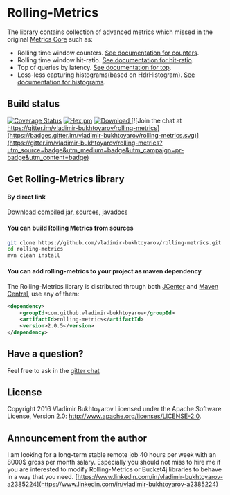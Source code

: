 # Rolling-Metrics
The library contains collection of advanced metrics which missed in the original [Metrics Core](https://dropwizard.github.io/metrics/3.1.0/manual/core/) such as:
* Rolling time window counters. [See documentation for counters](counters.md).
* Rolling time window hit-ratio. [See documentation for hit-ratio](hit-ratio.md).
* Top of queries by latency. [See documentation for top](top.md).
* Loss-less capturing histograms(based on HdrHistogram). [See documentation for histograms](histograms.md).

## Build status
[![Coverage Status](https://coveralls.io/repos/github/vladimir-bukhtoyarov/rolling-metrics/badge.svg?branch=master)](https://coveralls.io/github/vladimir-bukhtoyarov/rolling-metrics?branch=master)
[![Hex.pm](https://img.shields.io/hexpm/l/plug.svg)](http://www.apache.org/licenses/LICENSE-2.0)
[![Download](https://api.bintray.com/packages/vladimir-bukhtoyarov/maven/rolling-metrics/images/download.svg) ](https://bintray.com/vladimir-bukhtoyarov/maven/rolling-metrics/_latestVersion)
[![Join the chat at https://gitter.im/vladimir-bukhtoyarov/rolling-metrics](https://badges.gitter.im/vladimir-bukhtoyarov/rolling-metrics.svg)](https://gitter.im/vladimir-bukhtoyarov/rolling-metrics?utm_source=badge&utm_medium=badge&utm_campaign=pr-badge&utm_content=badge)

## Get Rolling-Metrics library

#### By direct link
[Download compiled jar, sources, javadocs](https://github.com/vladimir-bukhtoyarov/rolling-metrics/releases/tag/2.0.2)

#### You can build Rolling Metrics from sources

```bash
git clone https://github.com/vladimir-bukhtoyarov/rolling-metrics.git
cd rolling-metrics
mvn clean install
```

#### You can add rolling-metrics to your project as maven dependency

The Rolling-Metrics library is distributed through both [JCenter](https://bintray.com/bintray/jcenter?filterByPkgName=rolling-metrics) and [Maven Central](http://search.maven.org/),
use any of them:
```xml
<dependency>
    <groupId>com.github.vladimir-bukhtoyarov</groupId>
    <artifactId>rolling-metrics</artifactId>
    <version>2.0.5</version>
</dependency>
```

Have a question?
----------------
Feel free to ask in the [gitter chat](https://gitter.im/vladimir-bukhtoyarov/rolling-metrics)

License
-------
Copyright 2016 Vladimir Bukhtoyarov
Licensed under the Apache Software License, Version 2.0: <http://www.apache.org/licenses/LICENSE-2.0>.

## Announcement from the author
I am looking for a long-term stable remote job 40 hours per week with an 8000$ gross per month salary. 
Especially you should not miss to hire me if you are interested to modify Rolling-Metrics or Bucket4j libraries to behave in a way that you need. 
[https://www.linkedin.com/in/vladimir-bukhtoyarov-a2385224](https://www.linkedin.com/in/vladimir-bukhtoyarov-a2385224)
